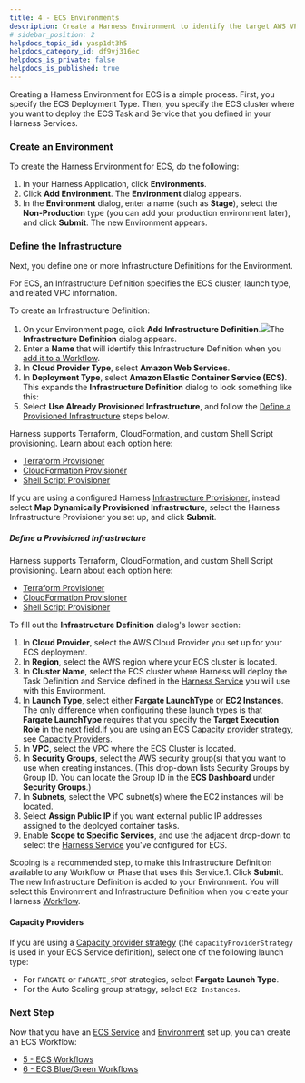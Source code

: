 ```yaml
---
title: 4 - ECS Environments
description: Create a Harness Environment to identify the target AWS VPC for your ECS deployment.
# sidebar_position: 2
helpdocs_topic_id: yasp1dt3h5
helpdocs_category_id: df9vj316ec
helpdocs_is_private: false
helpdocs_is_published: true
---
```


Creating a Harness Environment for ECS is a simple process. First, you specify the ECS Deployment Type. Then, you specify the ECS cluster where you want to deploy the ECS Task and Service that you defined in your Harness Services.


### Create an Environment

To create the Harness Environment for ECS, do the following:

1. In your Harness Application, click **Environments**.
2. Click **Add Environment**. The **Environment** dialog appears.
3. In the **Environment** dialog, enter a name (such as **Stage**), select the **Non-Production** type (you can add your production environment later), and click **Submit**. The new Environment appears.


### Define the Infrastructure

Next, you define one or more Infrastructure Definitions for the Environment.

For ECS, an Infrastructure Definition specifies the ECS cluster, launch type, and related VPC information.

To create an Infrastructure Definition:

1. On your Environment page, click **Add Infrastructure Definition**.![](https://files.helpdocs.io/kw8ldg1itf/other/1568700465102/image.png)The **Infrastructure Definition** dialog appears.
2. Enter a **Name** that will identify this Infrastructure Definition when you [add it to a Workflow](/article/oinivtywnl-ecs-workflows).
3. In **Cloud Provider Type**, select **Amazon Web Services**.
4. In **Deployment Type**, select **Amazon Elastic Container Service (ECS)**. This expands the **Infrastructure Definition** dialog to look something like this:
5. Select **Use** **Already Provisioned Infrastructure**, and follow the [Define a Provisioned Infrastructure](#define_provisioned_infrastructure) steps below.

Harness supports Terraform, CloudFormation, and custom Shell Script provisioning. Learn about each option here:

* [Terraform Provisioner](/article/9pvvgcdbjh-terrform-provisioner)
* [CloudFormation Provisioner](/article/78g32khjcu-cloud-formation-provisioner)
* [Shell Script Provisioner](/article/1m3p7phdqo-shell-script-provisioner)

If you are using a configured Harness [Infrastructure Provisioner](/article/o22jx8amxb-add-an-infra-provisioner), instead select **Map Dynamically Provisioned Infrastructure**, select the Harness Infrastructure Provisioner you set up, and click **Submit**.
##### Define a Provisioned Infrastructure

Harness supports Terraform, CloudFormation, and custom Shell Script provisioning. Learn about each option here:

* [Terraform Provisioner](/article/9pvvgcdbjh-terrform-provisioner)
* [CloudFormation Provisioner](/article/78g32khjcu-cloud-formation-provisioner)
* [Shell Script Provisioner](/article/1m3p7phdqo-shell-script-provisioner)

To fill out the **Infrastructure Definition** dialog's lower section:

1. In **Cloud Provider**, select the AWS Cloud Provider you set up for your ECS deployment.
2. In **Region**, select the AWS region where your ECS cluster is located.
3. In **Cluster Name**, select the ECS cluster where Harness will deploy the Task Definition and Service defined in the [Harness Service](https://docs.harness.io/article/riu73ehy2m-ecs-services) you will use with this Environment.
4. In **Launch Type**, select either **Fargate LaunchType** or **EC2 Instances**.  
The only difference when configuring these launch types is that **Fargate LaunchType** requires that you specify the **Target Execution Role** in the next field.If you are using an ECS [Capacity provider strategy](https://docs.aws.amazon.com/AmazonECS/latest/developerguide/service_definition_parameters.html#sd-capacityproviderstrategy), see [Capacity Providers](https://docs.harness.io/article/yasp1dt3h5-ecs-environments#capacity_providers).
5. In **VPC**, select the VPC where the ECS Cluster is located.
6. In **Security Groups**, select the AWS security group(s) that you want to use when creating instances. (This drop-down lists Security Groups by Group ID. You can locate the Group ID in the **ECS Dashboard** under **Security Groups**.)
7. In **Subnets**, select the VPC subnet(s) where the EC2 instances will be located.
8. Select **Assign Public IP** if you want external public IP addresses assigned to the deployed container tasks.
9. Enable **Scope to Specific Services**, and use the adjacent drop-down to select the [Harness Service](https://docs.harness.io/article/riu73ehy2m-ecs-services) you've configured for ECS.

Scoping is a recommended step, to make this Infrastructure Definition available to any Workflow or Phase that uses this Service.1. Click **Submit**. The new Infrastructure Definition is added to your Environment. You will select this Environment and Infrastructure Definition when you create your Harness [Workflow](/article/oinivtywnl-ecs-workflows).

#### Capacity Providers

If you are using a [Capacity provider strategy](https://docs.aws.amazon.com/AmazonECS/latest/developerguide/service_definition_parameters.html#sd-capacityproviderstrategy) (the `capacityProviderStrategy` is used in your ECS Service definition), select one of the following launch type: 

* For `FARGATE` or `FARGATE_SPOT` strategies, select **Fargate Launch Type**.
* For the Auto Scaling group strategy, select `EC2 Instances`.

### Next Step

Now that you have an [ECS Service](/article/riu73ehy2m-ecs-services) and [Environment](/article/yasp1dt3h5-ecs-environments) set up, you can create an ECS Workflow:

* [5 - ECS Workflows](/article/oinivtywnl-ecs-workflows)
* [6 - ECS Blue/Green Workflows](/article/7qtpb12dv1-ecs-blue-green-workflows)

